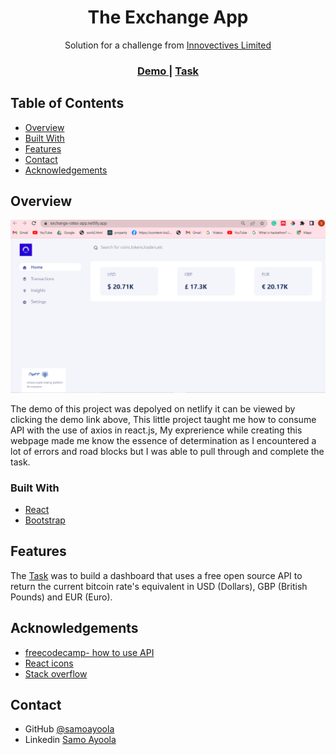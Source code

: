 <!-- Please update value in the {}  -->

<h1 align="center">The Exchange App</h1>

<div align="center">
   Solution for a challenge from  <a href="https://www.innovectives.com/" target="_blank">Innovectives Limited</a>
</div>

<div align="center">
  <h3>
    <a href="https://exchange-rates-app.netlify.app/">
      Demo
    </a>
    <span> | </span>
    <a href="https://www.figma.com/file/zUFyCRaYUu3Yo3Doq8B7Gs/Dashboard">
      Task
    </a>
  </h3>
</div>

<!-- TABLE OF CONTENTS -->

## Table of Contents

- [Overview](#overview)
- [Built With](#built-with)
- [Features](#features)
- [Contact](#contact)
- [Acknowledgements](#acknowledgements)

<!-- OVERVIEW -->

## Overview

![screenshot](https://github.com/ayoolasamo/exchange-rate-app/blob/master/Capture.PNG)

The demo of this project was depolyed on netlify it can be viewed by clicking the demo link above, This little project taught me how to consume API with the use of axios in react.js, My exprerience while creating this webpage made me know the essence of determination as I encountered a lot of errors and road blocks but I was able to pull through and complete the task.

### Built With

<!-- This section should list any major frameworks that you built your project using. Here are a few examples.-->

- [React](https://reactjs.org/)
- [Bootstrap](https://getbootstrap.com/)

## Features

<!-- List the features of your application or follow the template. Don't share the figma file here :) -->

 The [Task](https://www.figma.com/file/zUFyCRaYUu3Yo3Doq8B7Gs/Dashboard) was to build a dashboard that uses a free open source API to return the current bitcoin rate's equivalent in USD
(Dollars), GBP (British Pounds) and EUR (Euro).


## Acknowledgements

<!-- This section should list any articles or add-ons/plugins that helps you to complete the project. This is optional but it will help you in the future. For exmpale -->

- [freecodecamp- how to use API](https://www.freecodecamp.org/news/learn-how-to-use-apis-with-react-by-building-a-hacker-news-api-application/)
- [React icons](https://react-icons.github.io/react-icons)
- [Stack overflow](https://stackoverflow.com/)


## Contact
- GitHub [@samoayoola](https://{github.com/samoayoola})
- Linkedin [Samo Ayoola](https://www.linkedin.com/in/ayoolasamo/)
